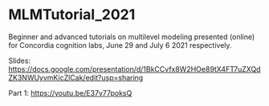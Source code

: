 # MLMTutorial_2021
Beginner and advanced tutorials on multilevel modeling presented (online) for Concordia cognition labs, June 29 and July 6 2021 respectively. 

Slides: https://docs.google.com/presentation/d/1BkCCvfx8W2HOe89tX4FT7uZXQdZK3NWUyvmKicZlCak/edit?usp=sharing

Part 1: https://youtu.be/E37v77poksQ
